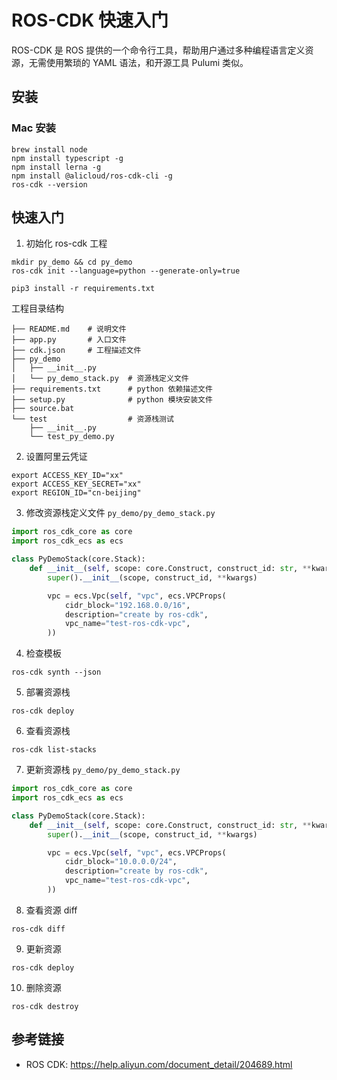 # ROS-CDK 快速入门

ROS-CDK 是 ROS 提供的一个命令行工具，帮助用户通过多种编程语言定义资源，无需使用繁琐的 YAML 语法，和开源工具 Pulumi 类似。

## 安装

### Mac 安装

```shell
brew install node
npm install typescript -g
npm install lerna -g
npm install @alicloud/ros-cdk-cli -g
ros-cdk --version
```

## 快速入门

1. 初始化 ros-cdk 工程

```shell
mkdir py_demo && cd py_demo
ros-cdk init --language=python --generate-only=true

pip3 install -r requirements.txt
```

工程目录结构

```text
├── README.md    # 说明文件
├── app.py       # 入口文件
├── cdk.json     # 工程描述文件
├── py_demo
│   ├── __init__.py
│   └── py_demo_stack.py  # 资源栈定义文件
├── requirements.txt      # python 依赖描述文件
├── setup.py              # python 模块安装文件
├── source.bat
└── test                  # 资源栈测试
    ├── __init__.py
    └── test_py_demo.py
```

2. 设置阿里云凭证

```shell
export ACCESS_KEY_ID="xx"
export ACCESS_KEY_SECRET="xx"
export REGION_ID="cn-beijing"
```

3. 修改资源栈定义文件 `py_demo/py_demo_stack.py`

```python
import ros_cdk_core as core
import ros_cdk_ecs as ecs

class PyDemoStack(core.Stack):
    def __init__(self, scope: core.Construct, construct_id: str, **kwargs) -> None:
        super().__init__(scope, construct_id, **kwargs)

        vpc = ecs.Vpc(self, "vpc", ecs.VPCProps(
            cidr_block="192.168.0.0/16",
            description="create by ros-cdk",
            vpc_name="test-ros-cdk-vpc",
        ))
```

4. 检查模板

```shell
ros-cdk synth --json
```

5. 部署资源栈

```shell
ros-cdk deploy
```

6. 查看资源栈

```shell
ros-cdk list-stacks
```

7. 更新资源栈 `py_demo/py_demo_stack.py`

```python
import ros_cdk_core as core
import ros_cdk_ecs as ecs

class PyDemoStack(core.Stack):
    def __init__(self, scope: core.Construct, construct_id: str, **kwargs) -> None:
        super().__init__(scope, construct_id, **kwargs)

        vpc = ecs.Vpc(self, "vpc", ecs.VPCProps(
            cidr_block="10.0.0.0/24",
            description="create by ros-cdk",
            vpc_name="test-ros-cdk-vpc",
        ))
```

8. 查看资源 diff

```shell
ros-cdk diff
```

9. 更新资源

```shell
ros-cdk deploy
```

10. 删除资源

```shell
ros-cdk destroy
```

## 参考链接

- ROS CDK: <https://help.aliyun.com/document_detail/204689.html>
